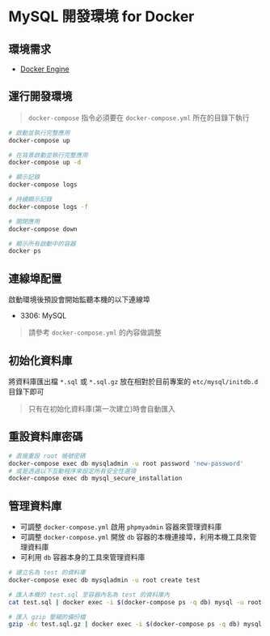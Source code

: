 # MySQL 開發環境 for Docker

## 環境需求

- [Docker Engine](https://docs.docker.com/engine/installation/)

## 運行開發環境

> `docker-compose` 指令必須要在 `docker-compose.yml` 所在的目錄下執行

```sh
# 啟動並執行完整應用
docker-compose up

# 在背景啟動並執行完整應用
docker-compose up -d

# 顯示記錄
docker-compose logs

# 持續顯示記錄
docker-compose logs -f

# 關閉應用
docker-compose down

# 顯示所有啟動中的容器
docker ps
```

## 連線埠配置

啟動環境後預設會開始監聽本機的以下連線埠

- 3306: MySQL

> 請參考 `docker-compose.yml` 的內容做調整

## 初始化資料庫

將資料庫匯出檔 `*.sql` 或 `*.sql.gz` 放在相對於目前專案的 `etc/mysql/initdb.d` 目錄下即可

> 只有在初始化資料庫(第一次建立)時會自動匯入

## 重設資料庫密碼

```sh
# 直接重設 root 帳號密碼
docker-compose exec db mysqladmin -u root password 'new-password'
# 或是透過以下互動程序來設定所有安全性選項
docker-compose exec db mysql_secure_installation
```

## 管理資料庫

- 可調整 `docker-compose.yml` 啟用 `phpmyadmin` 容器來管理資料庫
- 可調整 `docker-compose.yml` 開放 `db` 容器的本機連接埠，利用本機工具來管理資料庫
- 可利用 `db` 容器本身的工具來管理資料庫

```sh
# 建立名為 test 的資料庫
docker-compose exec db mysqladmin -u root create test

# 匯入本機的 test.sql 至容器內名為 test 的資料庫內
cat test.sql | docker exec -i $(docker-compose ps -q db) mysql -u root test

# 匯入 gzip 壓縮的備份檔
gzip -dc test.sql.gz | docker exec -i $(docker-compose ps -q db) mysql -u root test
```